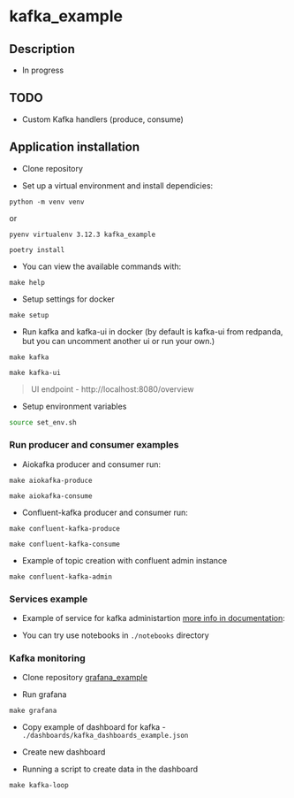 # kafka_example

## Description

- In progress

## TODO

- Custom Kafka handlers (produce, consume)

## Application installation

- Clone repository

- Set up a virtual environment and install dependicies:

```console
python -m venv venv
```

or

```console
pyenv virtualenv 3.12.3 kafka_example
```

```console
poetry install
```

- You can view the available commands with:

```console
make help
```

- Setup settings for docker

```console
make setup
```

- Run kafka and kafka-ui in docker
  (by default is kafka-ui from redpanda, but you can uncomment another ui or run your own.)

```console
make kafka
```

```console
make kafka-ui
```

> UI endpoint - http://localhost:8080/overview

- Setup environment variables

```sh
source set_env.sh
```

### Run producer and consumer examples

- Aiokafka producer and consumer run:

```console
make aiokafka-produce
```

```console
make aiokafka-consume
```

- Confluent-kafka producer and consumer run:

```console
make confluent-kafka-produce
```

```console
make confluent-kafka-consume
```

- Example of topic creation with confluent admin instance

```console
make confluent-kafka-admin
```

### Services example

- Example of service for kafka administartion [more info in documentation](https://docs.confluent.io/platform/current/clients/confluent-kafka-python/html/index.html#adminclient):

- You can try use notebooks in `./notebooks` directory

### Kafka monitoring

- Clone repository [grafana_example](https://github.com/xodiumx/grafana_example)

- Run grafana

```console
make grafana
```

- Copy example of dashboard for kafka - `./dashboards/kafka_dashboards_example.json`

- Create new dashboard

- Running a script to create data in the dashboard

```console
make kafka-loop
```
